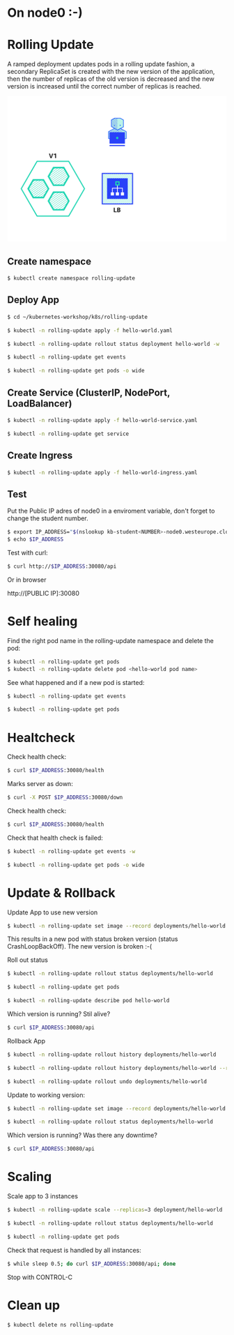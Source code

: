 # On node0 :-)

# Rolling Update

A ramped deployment updates pods in a rolling update fashion, a secondary ReplicaSet is created with the new version of the application, then the number of replicas of the old version is decreased and the new version is increased until the correct number of replicas is reached.

![rolling-update](rollingupdate.gif "Rolling Update")

## Create namespace

```bash
$ kubectl create namespace rolling-update
```

## Deploy App

```bash
$ cd ~/kubernetes-workshop/k8s/rolling-update
```

```bash
$ kubectl -n rolling-update apply -f hello-world.yaml
```

```bash
$ kubectl -n rolling-update rollout status deployment hello-world -w
```

```bash
$ kubectl -n rolling-update get events
```

```bash
$ kubectl -n rolling-update get pods -o wide
```

## Create Service (ClusterIP, NodePort, LoadBalancer)

```bash
$ kubectl -n rolling-update apply -f hello-world-service.yaml
```

```bash
$ kubectl -n rolling-update get service
```

## Create Ingress

```bash
$ kubectl -n rolling-update apply -f hello-world-ingress.yaml
```

## Test

Put the Public IP adres of node0 in a enviroment variable, don't forget to change the student number.

```bash
$ export IP_ADDRESS="$(nslookup kb-student<NUMBER>-node0.westeurope.cloudapp.azure.com | awk '/^Address:/ {A=$2}; END {print A}')"
$ echo $IP_ADDRESS
```

Test with curl:

```bash
$ curl http://$IP_ADDRESS:30080/api
```

Or in browser

http://[PUBLIC IP]:30080

# Self healing

Find the right pod name in the rolling-update namespace and delete the pod:

```bash
$ kubectl -n rolling-update get pods
$ kubectl -n rolling-update delete pod <hello-world pod name>
```

See what happened and if a new pod is started:

```bash
$ kubectl -n rolling-update get events
```

```bash
$ kubectl -n rolling-update get pods
```

# Healtcheck

Check health check:

```bash
$ curl $IP_ADDRESS:30080/health
```

Marks server as down:

```bash
$ curl -X POST $IP_ADDRESS:30080/down
```

Check health check:

```bash
$ curl $IP_ADDRESS:30080/health
```

Check that health check is failed:

```bash
$ kubectl -n rolling-update get events -w
```

```bash
$ kubectl -n rolling-update get pods -o wide
```

# Update & Rollback

Update App to use new version

```bash
$ kubectl -n rolling-update set image --record deployments/hello-world hello-world=avthart/hello-app:1.0.1
```

This results in a new pod with status broken version (status CrashLoopBackOff). The new version is broken :-(

Roll out status

```bash
$ kubectl -n rolling-update rollout status deployments/hello-world
```

```bash
$ kubectl -n rolling-update get pods
```

```bash
$ kubectl -n rolling-update describe pod hello-world
```

Which version is running? Stil alive?

```bash
$ curl $IP_ADDRESS:30080/api
```

Rollback App

```bash
$ kubectl -n rolling-update rollout history deployments/hello-world
```

```bash
$ kubectl -n rolling-update rollout history deployments/hello-world --revision=2
```

```bash
$ kubectl -n rolling-update rollout undo deployments/hello-world
```

Update to working version:

```bash
$ kubectl -n rolling-update set image --record deployments/hello-world hello-world=avthart/hello-app:1.0.3
```

```bash
$ kubectl -n rolling-update rollout status deployments/hello-world
```

Which version is running? Was there any downtime?

```bash
$ curl $IP_ADDRESS:30080/api
```

# Scaling

Scale app to 3 instances

```bash
$ kubectl -n rolling-update scale --replicas=3 deployment/hello-world
```

```bash
$ kubectl -n rolling-update rollout status deployments/hello-world
```

```bash
$ kubectl -n rolling-update get pods
```

Check that request is handled by all instances:

```bash
$ while sleep 0.5; do curl $IP_ADDRESS:30080/api; done
```

Stop with CONTROL-C

# Clean up

```bash
$ kubectl delete ns rolling-update
```
